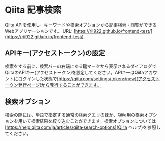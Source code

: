 # Qiita 記事検索

Qiita APIを使用し、キーワードや検索オプションから記事検索・閲覧ができるWebアプリケーションです。
URL: [https://rii922.github.io/frontend-test/](https://rii922.github.io/frontend-test/)

## APIキー(アクセストークン)の設定

検索をする前に、検索バーの右端にある鍵マークから表示されるダイアログでQiitaのAPIキー(アクセストークン)を設定してください。APIキーはQiitaアカウントにログインした状態で[https://qiita.com/settings/tokens/new](アクセストークン発行ページ)から発行することができます。

## 検索オプション

検索の際には、単語で指定する通常の検索クエリのほか、Qiita用の検索オプションを用いて検索結果を絞り込むことができます。検索オプションについては[https://help.qiita.com/ja/articles/qiita-search-options](Qiita ヘルプ)を参照してください。
